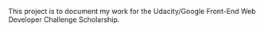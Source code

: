 This project is to document my work for the Udacity/Google Front-End Web Developer Challenge Scholarship.